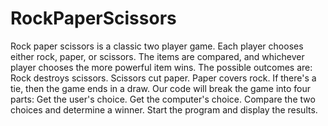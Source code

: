# RockPaperScissors
Rock paper scissors is a classic two player game. Each player chooses either rock, paper, or scissors. The items are compared, and whichever player chooses the more powerful item wins.  The possible outcomes are:  Rock destroys scissors. Scissors cut paper. Paper covers rock. If there's a tie, then the game ends in a draw. Our code will break the game into four parts:  Get the user's choice. Get the computer's choice. Compare the two choices and determine a winner. Start the program and display the results.
